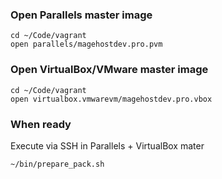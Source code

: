 ### Open Parallels master image

    cd ~/Code/vagrant
    open parallels/magehostdev.pro.pvm
    
### Open VirtualBox/VMware master image

    cd ~/Code/vagrant
    open virtualbox.vmwarevm/magehostdev.pro.vbox

### When ready

Execute via SSH in Parallels + VirtualBox mater

    ~/bin/prepare_pack.sh
